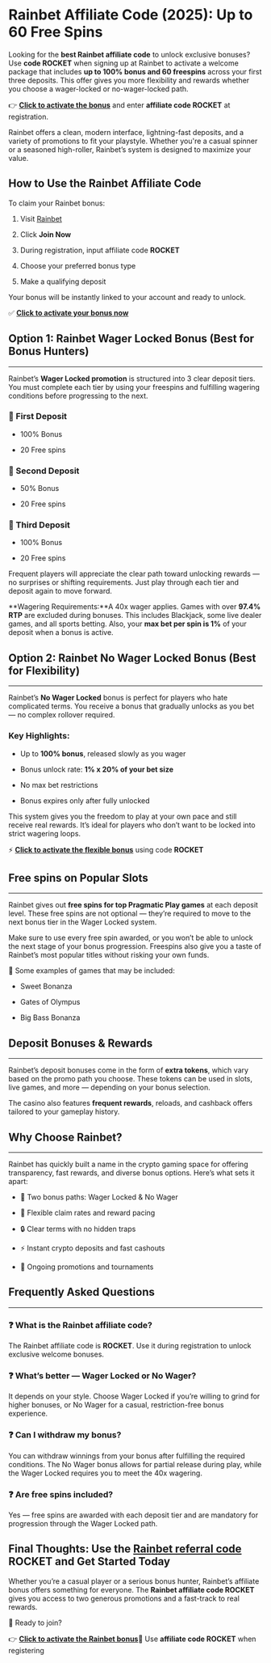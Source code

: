 # Rainbet Affiliate Code (2025): Up to 60 Free Spins


Looking for the **best Rainbet affiliate code** to unlock exclusive bonuses? Use **code ROCKET** when signing up at Rainbet to activate a welcome package that includes **up to 100% bonus and 60 freespins** across your first three deposits. This offer gives you more flexibility and rewards whether you choose a wager-locked or no-wager-locked path.

👉 [**Click to activate the bonus**](https://playrainbet.com/tf1b52d8d) and enter **affiliate code ROCKET** at registration.

Rainbet offers a clean, modern interface, lightning-fast deposits, and a variety of promotions to fit your playstyle. Whether you're a casual spinner or a seasoned high-roller, Rainbet’s system is designed to maximize your value.

## How to Use the Rainbet Affiliate Code


To claim your Rainbet bonus:

1.  Visit [Rainbet](https://playrainbet.com/tf1b52d8d)
    
2.  Click **Join Now**
    
3.  During registration, input affiliate code **ROCKET**
    
4.  Choose your preferred bonus type
    
5.  Make a qualifying deposit
    

Your bonus will be instantly linked to your account and ready to unlock.

✅ [**Click to activate your bonus now**](https://playrainbet.com/tf1b52d8d)

## Option 1: Rainbet Wager Locked Bonus (Best for Bonus Hunters)
-------------------------------------------------------------

Rainbet’s **Wager Locked promotion** is structured into 3 clear deposit tiers. You must complete each tier by using your freespins and fulfilling wagering conditions before progressing to the next.

### 🥇 First Deposit

*   100% Bonus
    
*   20 Free spins
    

### 🥈 Second Deposit

*   50% Bonus
    
*   20 Free spins
    

### 🥉 Third Deposit

*   100% Bonus
    
*   20 Free spins
    

Frequent players will appreciate the clear path toward unlocking rewards — no surprises or shifting requirements. Just play through each tier and deposit again to move forward.

**Wagering Requirements:**A 40x wager applies. Games with over **97.4% RTP** are excluded during bonuses. This includes Blackjack, some live dealer games, and all sports betting. Also, your **max bet per spin is 1%** of your deposit when a bonus is active.

## Option 2: Rainbet No Wager Locked Bonus (Best for Flexibility)
--------------------------------------------------------------

Rainbet’s **No Wager Locked** bonus is perfect for players who hate complicated terms. You receive a bonus that gradually unlocks as you bet — no complex rollover required.

### Key Highlights:

*   Up to **100% bonus**, released slowly as you wager
    
*   Bonus unlock rate: **1% x 20% of your bet size**
    
*   No max bet restrictions
    
*   Bonus expires only after fully unlocked
    

This system gives you the freedom to play at your own pace and still receive real rewards. It’s ideal for players who don’t want to be locked into strict wagering loops.

⚡ [**Click to activate the flexible bonus**](https://playrainbet.com/tf1b52d8d) using code **ROCKET**

## Free spins on Popular Slots
--------------------------

Rainbet gives out **free spins for top Pragmatic Play games** at each deposit level. These free spins are not optional — they’re required to move to the next bonus tier in the Wager Locked system.

Make sure to use every free spin awarded, or you won’t be able to unlock the next stage of your bonus progression. Freespins also give you a taste of Rainbet’s most popular titles without risking your own funds.

🎰 Some examples of games that may be included:

*   Sweet Bonanza
    
*   Gates of Olympus
    
*   Big Bass Bonanza
    

## Deposit Bonuses & Rewards
-------------------------

Rainbet’s deposit bonuses come in the form of **extra tokens**, which vary based on the promo path you choose. These tokens can be used in slots, live games, and more — depending on your bonus selection.

The casino also features **frequent rewards**, reloads, and cashback offers tailored to your gameplay history.

## Why Choose Rainbet?
-------------------

Rainbet has quickly built a name in the crypto gaming space for offering transparency, fast rewards, and diverse bonus options. Here’s what sets it apart:

*   🎯 Two bonus paths: Wager Locked & No Wager
    
*   💸 Flexible claim rates and reward pacing
    
*   🔒 Clear terms with no hidden traps
    
*   ⚡ Instant crypto deposits and fast cashouts
    
*   🎁 Ongoing promotions and tournaments
    

## Frequently Asked Questions
--------------------------

### ❓ What is the Rainbet affiliate code?

The Rainbet affiliate code is **ROCKET**. Use it during registration to unlock exclusive welcome bonuses.

### ❓ What’s better — Wager Locked or No Wager?

It depends on your style. Choose Wager Locked if you’re willing to grind for higher bonuses, or No Wager for a casual, restriction-free bonus experience.

### ❓ Can I withdraw my bonus?

You can withdraw winnings from your bonus after fulfilling the required conditions. The No Wager bonus allows for partial release during play, while the Wager Locked requires you to meet the 40x wagering.

### ❓ Are free spins included?

Yes — free spins are awarded with each deposit tier and are mandatory for progression through the Wager Locked path.

Final Thoughts: Use the [Rainbet referral code](https://github.com/gambl-offers/rainbet-referral-code) ROCKET and Get Started Today
------------------------------------------------

Whether you’re a casual player or a serious bonus hunter, Rainbet’s affiliate bonus offers something for everyone. The **Rainbet affiliate code ROCKET** gives you access to two generous promotions and a fast-track to real rewards.

🎁 Ready to join?

👉 [**Click to activate the Rainbet bonus**](https://playrainbet.com/tf1b52d8d)🔐 Use **affiliate code ROCKET** when registering
